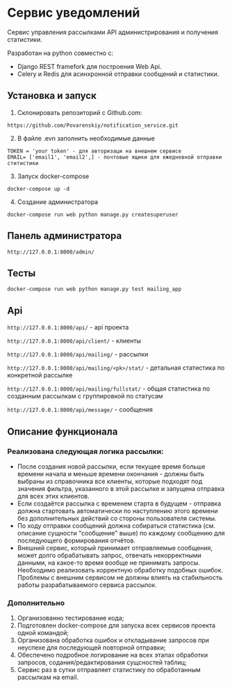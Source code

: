 # Сервис уведомлений

Cервис управления рассылками API администрирования и получения статистики.

Разработан на python совместно с:
* Django REST framefork для построения Web Api.
* Celery и Redis для асинхронной отправки сообщений и статистики. 

## Установка и запуск

1. Склонировать репозиторий с Github.com:
````
https://github.com/Povarenskiy/notification_service.git
````
2. В файле .evn заполнить необходимые данные
```
TOKEN = 'your token' - для авторизаци на внешнем сервисе 
EMAIL= ['email1', 'email2',] - почтовые ящики для ежедневной отправки ститистики 
```
3. Запуск docker-compose
````
docker-compose up -d
````
4. Создание администратора
````
docker-compose run web python manage.py createsuperuser
````
## Панель администратора
````
http://127.0.0.1:8000/admin/
````
## Тесты
````
docker-compose run web python manage.py test mailing_app
````
## Api

````http://127.0.0.1:8000/api/```` - api проекта

````http://127.0.0.1:8000/api/client/```` - клиенты

````http://127.0.0.1:8000/api/mailing/```` - рассылки 

````http://127.0.0.1:8000/api/mailing/<pk>/stat/```` - детальная статистика по конкретной рассылке  

````http://127.0.0.1:8000/api/mailing/fullstat/```` - общая статистика по созданным рассылкам с группировкой по статусам

````http://127.0.0.1:8000/api/message/```` - сообщения 

## Описание функционала

### Реализована следующая логика рассылки:

- После создания новой рассылки, если текущее время больше времени начала и меньше времени окончания - должны быть выбраны из справочника все клиенты, которые подходят под значения фильтра, указанного в этой рассылке и запущена отправка для всех этих клиентов.
- Если создаётся рассылка с временем старта в будущем - отправка должна стартовать автоматически по наступлению этого времени без дополнительных действий со стороны пользователя системы.
- По ходу отправки сообщений должна собираться статистика (см. описание сущности "сообщение" выше) по каждому сообщению для последующего формирования отчётов.
- Внешний сервис, который принимает отправляемые сообщения, может долго обрабатывать запрос, отвечать некорректными данными, на какое-то время вообще не принимать запросы. Необходимо реализовать корректную обработку подобных ошибок. Проблемы с внешним сервисом не должны влиять на стабильность работы разрабатываемого сервиса рассылок.

### Дополнительно 

1.	Организованно тестирование кода;
2.	Подготовлен docker-compose для запуска всех сервисов проекта одной командой;
3.	Организована обработка ошибок и откладывание запросов при неуспехе для последующей повторной отправки; 
4.	Обеспечено подробное логирование на всех этапах обработки запросов, содания/редактирования сущсностей таблиц;
5.	Сервис раз в сутки отправляет статистику по обработанным рассылкам на email.

